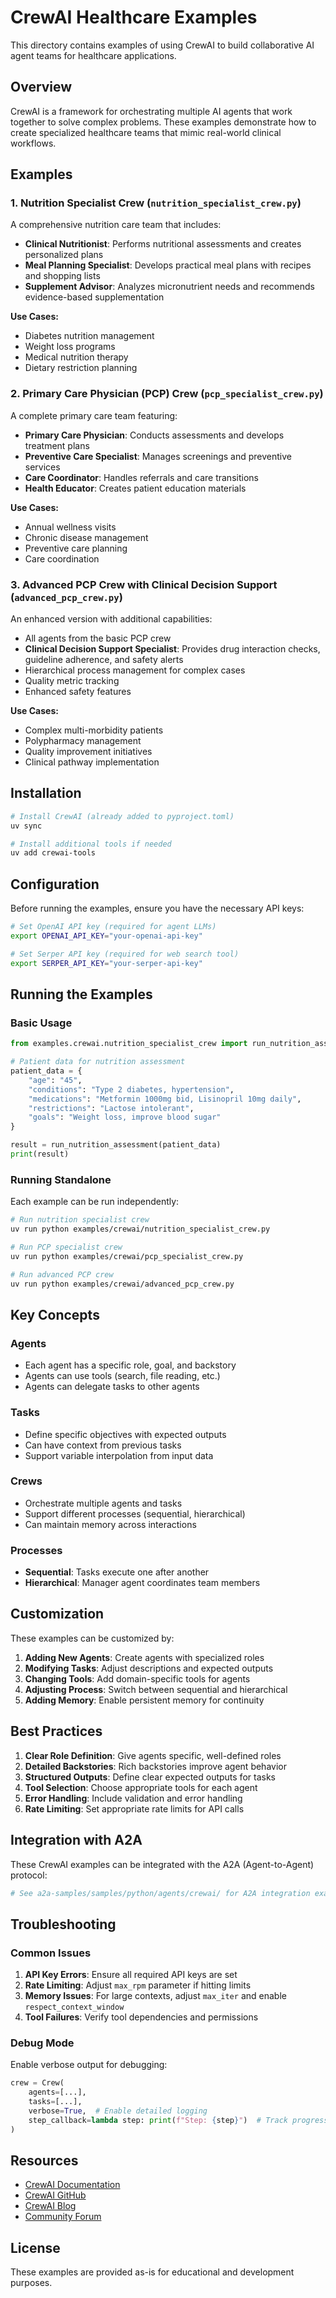 # CrewAI Healthcare Examples

This directory contains examples of using CrewAI to build collaborative AI agent teams for healthcare applications.

## Overview

CrewAI is a framework for orchestrating multiple AI agents that work together to solve complex problems. These examples demonstrate how to create specialized healthcare teams that mimic real-world clinical workflows.

## Examples

### 1. Nutrition Specialist Crew (`nutrition_specialist_crew.py`)

A comprehensive nutrition care team that includes:
- **Clinical Nutritionist**: Performs nutritional assessments and creates personalized plans
- **Meal Planning Specialist**: Develops practical meal plans with recipes and shopping lists
- **Supplement Advisor**: Analyzes micronutrient needs and recommends evidence-based supplementation

**Use Cases:**
- Diabetes nutrition management
- Weight loss programs
- Medical nutrition therapy
- Dietary restriction planning

### 2. Primary Care Physician (PCP) Crew (`pcp_specialist_crew.py`)

A complete primary care team featuring:
- **Primary Care Physician**: Conducts assessments and develops treatment plans
- **Preventive Care Specialist**: Manages screenings and preventive services
- **Care Coordinator**: Handles referrals and care transitions
- **Health Educator**: Creates patient education materials

**Use Cases:**
- Annual wellness visits
- Chronic disease management
- Preventive care planning
- Care coordination

### 3. Advanced PCP Crew with Clinical Decision Support (`advanced_pcp_crew.py`)

An enhanced version with additional capabilities:
- All agents from the basic PCP crew
- **Clinical Decision Support Specialist**: Provides drug interaction checks, guideline adherence, and safety alerts
- Hierarchical process management for complex cases
- Quality metric tracking
- Enhanced safety features

**Use Cases:**
- Complex multi-morbidity patients
- Polypharmacy management
- Quality improvement initiatives
- Clinical pathway implementation

## Installation

```bash
# Install CrewAI (already added to pyproject.toml)
uv sync

# Install additional tools if needed
uv add crewai-tools
```

## Configuration

Before running the examples, ensure you have the necessary API keys:

```bash
# Set OpenAI API key (required for agent LLMs)
export OPENAI_API_KEY="your-openai-api-key"

# Set Serper API key (required for web search tool)
export SERPER_API_KEY="your-serper-api-key"
```

## Running the Examples

### Basic Usage

```python
from examples.crewai.nutrition_specialist_crew import run_nutrition_assessment

# Patient data for nutrition assessment
patient_data = {
    "age": "45",
    "conditions": "Type 2 diabetes, hypertension",
    "medications": "Metformin 1000mg bid, Lisinopril 10mg daily",
    "restrictions": "Lactose intolerant",
    "goals": "Weight loss, improve blood sugar"
}

result = run_nutrition_assessment(patient_data)
print(result)
```

### Running Standalone

Each example can be run independently:

```bash
# Run nutrition specialist crew
uv run python examples/crewai/nutrition_specialist_crew.py

# Run PCP specialist crew
uv run python examples/crewai/pcp_specialist_crew.py

# Run advanced PCP crew
uv run python examples/crewai/advanced_pcp_crew.py
```

## Key Concepts

### Agents
- Each agent has a specific role, goal, and backstory
- Agents can use tools (search, file reading, etc.)
- Agents can delegate tasks to other agents

### Tasks
- Define specific objectives with expected outputs
- Can have context from previous tasks
- Support variable interpolation from input data

### Crews
- Orchestrate multiple agents and tasks
- Support different processes (sequential, hierarchical)
- Can maintain memory across interactions

### Processes
- **Sequential**: Tasks execute one after another
- **Hierarchical**: Manager agent coordinates team members

## Customization

These examples can be customized by:

1. **Adding New Agents**: Create agents with specialized roles
2. **Modifying Tasks**: Adjust descriptions and expected outputs
3. **Changing Tools**: Add domain-specific tools for agents
4. **Adjusting Process**: Switch between sequential and hierarchical
5. **Adding Memory**: Enable persistent memory for continuity

## Best Practices

1. **Clear Role Definition**: Give agents specific, well-defined roles
2. **Detailed Backstories**: Rich backstories improve agent behavior
3. **Structured Outputs**: Define clear expected outputs for tasks
4. **Tool Selection**: Choose appropriate tools for each agent
5. **Error Handling**: Include validation and error handling
6. **Rate Limiting**: Set appropriate rate limits for API calls

## Integration with A2A

These CrewAI examples can be integrated with the A2A (Agent-to-Agent) protocol:

```python
# See a2a-samples/samples/python/agents/crewai/ for A2A integration examples
```

## Troubleshooting

### Common Issues

1. **API Key Errors**: Ensure all required API keys are set
2. **Rate Limiting**: Adjust `max_rpm` parameter if hitting limits
3. **Memory Issues**: For large contexts, adjust `max_iter` and enable `respect_context_window`
4. **Tool Failures**: Verify tool dependencies and permissions

### Debug Mode

Enable verbose output for debugging:

```python
crew = Crew(
    agents=[...],
    tasks=[...],
    verbose=True,  # Enable detailed logging
    step_callback=lambda step: print(f"Step: {step}")  # Track progress
)
```

## Resources

- [CrewAI Documentation](https://docs.crewai.com)
- [CrewAI GitHub](https://github.com/crewAIInc/crewAI)
- [CrewAI Blog](https://blog.crewai.com)
- [Community Forum](https://community.crewai.com)

## License

These examples are provided as-is for educational and development purposes.